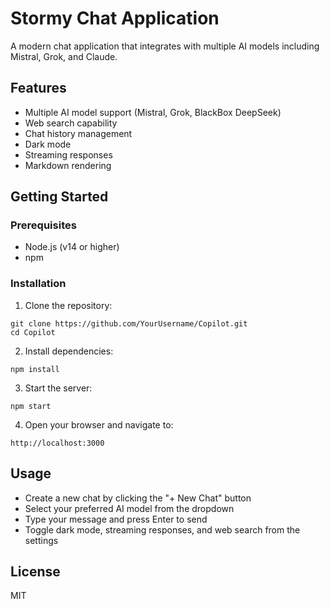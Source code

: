 # Stormy Chat Application

A modern chat application that integrates with multiple AI models including Mistral, Grok, and Claude.

## Features

- Multiple AI model support (Mistral, Grok, BlackBox DeepSeek)
- Web search capability
- Chat history management
- Dark mode
- Streaming responses
- Markdown rendering

## Getting Started

### Prerequisites

- Node.js (v14 or higher)
- npm

### Installation

1. Clone the repository:
```
git clone https://github.com/YourUsername/Copilot.git
cd Copilot
```

2. Install dependencies:
```
npm install
```

3. Start the server:
```
npm start
```

4. Open your browser and navigate to:
```
http://localhost:3000
```

## Usage

- Create a new chat by clicking the "+ New Chat" button
- Select your preferred AI model from the dropdown
- Type your message and press Enter to send
- Toggle dark mode, streaming responses, and web search from the settings

## License

MIT 